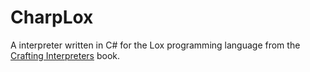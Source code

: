 # CharpLox

A interpreter written in C# for the Lox programming language from the [Crafting Interpreters](craftinginterpreters.com) book.
